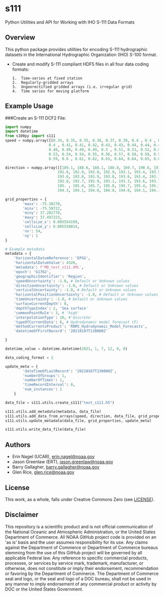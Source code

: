 s111
======
Python Utilities and API for Working with IHO S-111 Data Formats

Overview
--------

This python package provides utilities for encoding S-111 hydrographic
datasets in the International Hydrographic Organization (IHO) S-100
format.

-   Create and modify S-111 compliant HDF5 files in all four data coding
    formats:


        1.  Time-series at fixed station
        2.  Regularly-gridded arrays
        3.  Ungeorectified gridded arrays (i.e. irregular grid)
        4.  Time series for moving platform

Example Usage
-------------

###Create an S-111 DCF2 File:
```python
import numpy
import datetime
from s100py import s111
speed = numpy.array([[0.34, 0.35, 0.35, 0.36, 0.37, 0.39, 0.4 , 0.4 , 0.4 , 0.39, 0.39,
                    0.4 , 0.41, 0.41, 0.42, 0.43, 0.43, 0.44, 0.44, 0.45, 0.46, 0.47,
                    0.48, 0.49, 0.49, 0.49, 0.5 , 0.51, 0.51, 0.52, 0.52, 0.52, 0.53,
                    0.53, 0.54, 0.54, 0.55, 0.56, 0.57, 0.58, 0.58, 0.59, 0.59, 0.59,
                    0.59, 0.6 , 0.61, 0.62, 0.63, 0.64, 0.64, 0.65, 0.66, 0.66]])

direction = numpy.array([[189.1, 188.6, 188.1, 188.8, 189.7, 190.6, 191.5, 192. , 192.3,
                        192.6, 192.9, 192.8, 192.9, 193.1, 193.4, 193.5, 193.4, 193.6,
                        193.6, 193.8, 193.9, 193.8, 193.6, 193.4, 193.1, 193. , 192.9,
                        192.8, 192.7, 192.9, 193.1, 193.3, 193.6, 193.7, 194.1, 194.6,
                        195. , 195.4, 195.7, 195.8, 195.7, 195.4, 195.1, 194.8, 194.5,
                        194.3, 194.1, 194.0, 194.0, 194.0, 194.1, 194.1, 194.1, 194.2]])

grid_properties = {
        'maxx': -75.30278,
        'minx': -75.59722,
        'miny': 37.202778,
        'maxy': 37.497223,
        'cellsize_x': 0.005554199,
        'cellsize_y': 0.005558014,
        'nx': 54,
        'ny': 1
}

# Example metadata
metadata = {
    'horizontalDatumReference': 'EPSG',
    'horizontalDatumValue': 4326,
    'metadata': f'MD_test_s111.XML',
    'epoch': 'G1762',
    'geographicIdentifier': 'Region',
    'speedUncertainty': -1.0, # Default or Unknown values
    'directionUncertainty': -1.0, # Default or Unknown values
    'verticalUncertainty': -1.0, # Default or Unknown values
    'horizontalPositionUncertainty': -1.0, # Default or Unknown values
    'timeUncertainty': -1.0, # Default or Unknown values
    'surfaceCurrentDepth': 0, 
    'depthTypeIndex': 2, 'Sea surface'
    'commonPointRule': 3, # 'high'
    'interpolationType': 10, #'discrete'
    'typeOfCurrentData': 6, # Hydrodynamic model forecast (F)
    'methodCurrentsProduct': 'ROMS_Hydrodynamic_Model_Forecasts',
    'datetimeOfFirstRecord': '20210107T130000Z'

}

datetime_value = datetime.datetime(2021, 1, 7, 12, 0, 0)

data_coding_format = 2

update_meta = {
        'dateTimeOfLastRecord': '20210107T130000Z',
        'numberOfGroups': 1,
        'numberOfTimes': 1,
        'timeRecordInterval': 0,
        'num_instances': 1
    }

data_file = s111.utils.create_s111("test_s111.h5")

s111.utils.add_metadata(metadata, data_file)
s111.utils.add_data_from_arrays(speed, direction, data_file, grid_properties, datetime_value, data_coding_format)
s111.utils.update_metadata(data_file, grid_properties, update_meta)

s111.utils.write_data_file(data_file)
```


Authors
-------

-   Erin Nagel (UCAR), <erin.nagel@noaa.gov>
-   Jason Greenlaw (ERT), <jason.greenlaw@noaa.gov>
-   Barry Gallagher, <barry.gallagher@noaa.gov>
-   Glen Rice, <glen.rice@noaa.gov>

License
-------

This work, as a whole, falls under Creative Commons Zero (see
[LICENSE](LICENSE)).

Disclaimer
----------

This repository is a scientific product and is not official
communication of the National Oceanic and Atmospheric Administration, or
the United States Department of Commerce. All NOAA GitHub project code
is provided on an 'as is' basis and the user assumes responsibility for
its use. Any claims against the Department of Commerce or Department of
Commerce bureaus stemming from the use of this GitHub project will be
governed by all applicable Federal law. Any reference to specific
commercial products, processes, or services by service mark, trademark,
manufacturer, or otherwise, does not constitute or imply their
endorsement, recommendation or favoring by the Department of Commerce.
The Department of Commerce seal and logo, or the seal and logo of a DOC
bureau, shall not be used in any manner to imply endorsement of any
commercial product or activity by DOC or the United States Government.

